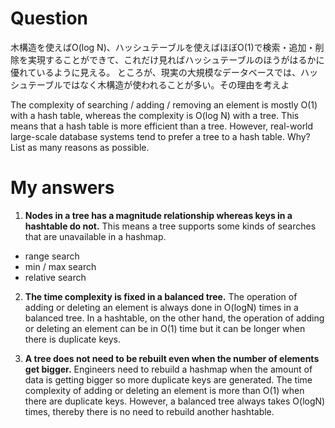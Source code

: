 # Question 
木構造を使えばO(log N)、ハッシュテーブルを使えばほぼO(1)で検索・追加・削除を実現することができて、これだけ見ればハッシュテーブルのほうがはるかに優れているように見える。
ところが、現実の大規模なデータベースでは、ハッシュテーブルではなく木構造が使われることが多い。その理由を考えよ

The complexity of searching / adding / removing an element is mostly O(1) with a hash table, whereas the complexity is O(log N) with a tree. This means that a hash table is more efficient than a tree. However, real-world large-scale database systems tend to prefer a tree to a hash table. Why? List as many reasons as possible.

# My answers
1. **Nodes in a tree has a magnitude relationship whereas keys in a hashtable do not.** This means a tree supports some kinds of searches that are unavailable in a hashmap.
- range search
- min / max search
- relative search

2.  **The time complexity is fixed in a balanced tree.** The operation of adding or deleting an element is always done in O(logN) times in a balanced tree. In a hashtable, on the other hand, the operation of adding or deleting an element can be in O(1) time but it can be longer when there is duplicate keys.

3. **A tree does not need to be rebuilt even when the number of elements get bigger.** Engineers need to rebuild a hashmap when the amount of data is getting bigger so more duplicate keys are generated. The time complexity of adding or deleting an element is more than O(1) when there are duplicate keys. However, a balanced tree always takes O(logN) times, thereby there is no need to rebuild another hashtable.


